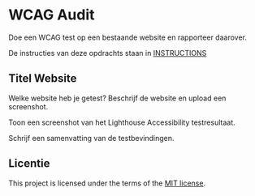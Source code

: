 # WCAG Audit 

Doe een WCAG test op een bestaande website en rapporteer daarover.

De instructies van deze opdrachts staan in [INSTRUCTIONS](https://github.com/fdnd-task/all-human-wcag-audit/blob/main/docs/INSTRUCTIONS.md)
 

## Titel Website

Welke website heb je getest? Beschrijf de website en upload een screenshot. 

Toon een screenshot van het Lighthouse Accessibility testresultaat.

Schrijf een samenvatting van de testbevindingen.

## Licentie

This project is licensed under the terms of the [MIT license](./LICENSE).
